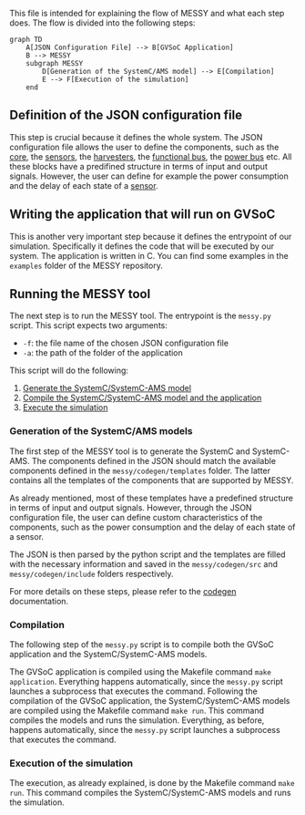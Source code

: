 This file is intended for explaining the flow of MESSY and what each step does. The flow is divided into the following steps:

```mermaid
graph TD
    A[JSON Configuration File] --> B[GVSoC Application]
    B --> MESSY
    subgraph MESSY
        D[Generation of the SystemC/AMS model] --> E[Compilation]
        E --> F[Execution of the simulation]
    end
```

## Definition of the JSON configuration file

This step is crucial because it defines the whole system. The JSON configuration file allows the user to define the components, such as the [core](core.md), the [sensors](sensors.md), the [harvesters](harvesters.md), the [functional bus](functional-bus.md), the [power bus](power-bus.md) etc. 
All these blocks have a predifined structure in terms of input and output signals. However, the user can define for example the power consumption and the delay of each state of a [sensor](sensors.md).

## Writing the application that will run on GVSoC

This is another very important step because it defines the entrypoint of our simulation. Specifically it defines the code that will be executed by our system. The application is written in C. You can find some examples in the `examples` folder of the MESSY repository.

## Running the MESSY tool

The next step is to run the MESSY tool. The entrypoint is the `messy.py` script. This script expects two arguments:

- `-f`: the file name of the chosen JSON configuration file
- `-a`: the path of the folder of the application

This script will do the following:

1. [Generate the SystemC/SystemC-AMS model](#generation-of-the-systemcams-models)
2. [Compile the SystemC/SystemC-AMS model and the application](#compilation)
3. [Execute the simulation](#execution-of-the-simulation)

### Generation of the SystemC/AMS models

The first step of the MESSY tool is to generate the SystemC and SystemC-AMS. The components defined in the JSON should match the available components defined in the `messy/codegen/templates` folder. The latter contains all the templates of the components that are supported by MESSY.

As already mentioned, most of these templates have a predefined structure in terms of input and output signals. However, through the JSON configuration file, the user can define custom characteristics of the components, such as the power consumption and the delay of each state of a sensor.

The JSON is then parsed by the python script and the templates are filled with the necessary information and saved in the `messy/codegen/src` and `messy/codegen/include` folders respectively.

For more details on these steps, please refer to the [codegen](codegen.md) documentation.

### Compilation

The following step of the `messy.py` script is to compile both the GVSoC application and the SystemC/SystemC-AMS models. 

The GVSoC application is compiled using the Makefile command `make application`. Everything happens automatically, since the `messy.py` script launches a subprocess that executes the command. Following the compilation of the GVSoC application, the SystemC/SystemC-AMS models are compiled using the Makefile command `make run`. This command compiles the models and runs the simulation. Everything, as before, happens automatically, since the `messy.py` script launches a subprocess that executes the command.

### Execution of the simulation

The execution, as already explained, is done by the Makefile command `make run`. This command compiles the SystemC/SystemC-AMS models and runs the simulation.
